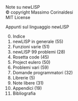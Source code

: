 Note su newLISP  
© copyright Massimo Corinaldesi  
MIT License  
    
Appunti sul linguaggio newLISP  
  
00) Indice  
01) newLISP in generale (55)  
02) Funzioni varie (51)  
03) newLISP 99 problemi (28)  
04) Rosetta code (45)  
05) Project eulero (50)  
06) Problemi vari (59)  
07) Domande programmatori (32)  
08) Librerie (5)  
09) Note libere (31)  
10) Appendici (19)  
11) Bibliografia  
